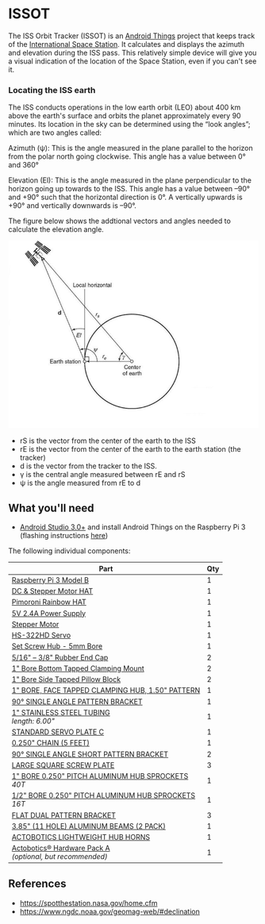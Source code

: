 # ISSOT
The ISS Orbit Tracker (ISSOT) is an [Android Things](https://developer.android.com/things/get-started/index.html) project that keeps track of the [International Space Station](https://www.nasa.gov/pdf/508318main_ISS_ref_guide_nov2010.pdf). It calculates and displays the azimuth and elevation during the ISS pass. This relatively simple device will give you a visual indication of the location of the Space Station, even if you can't see it.

### Locating the ISS earth
The ISS conducts operations in the low earth orbit (LEO) about 400 km above the earth's surface and orbits the planet approximately every 90 minutes. Its location in the sky can be determined using the “look angles”; which are two angles called: 

Azimuth (ψ): This is the angle measured in the plane parallel to the horizon from the polar north going clockwise. This angle has a value between 0° and 360° 

Elevation (El): This is the angle measured in the plane perpendicular to the horizon going up towards to the ISS. This angle has a value between –90° and +90° such that the horizontal direction is 0°. A vertically upwards is +90° and vertically downwards is –90°.

The figure below shows the addtional vectors and angles needed to calculate the elevation angle.

![angles](/images/geometry_elevation_angle.jpg)

+ rS is the vector from the center of the earth to the ISS
+ rE is the vector from the center of the earth to the  earth station (the tracker)
+ d is the vector from the tracker to the ISS.  
+ γ is the central angle measured between rE and rS
+ ψ is the angle measured from rE to d


## What you'll need

- [Android Studio 3.0+](https://developer.android.com/studio/index.html) and install Android Things on the Raspberry Pi 3 (flashing instructions [here](https://developer.android.com/things/hardware/raspberrypi.html))

The following individual components:

Part             | Qty 
---------------- | ----
[Raspberry Pi 3 Model B](https://www.adafruit.com/product/3055)<br /> | 1 
[DC & Stepper Motor HAT](https://www.adafruit.com/product/2348)<br /> | 1 
[Pimoroni Rainbow HAT](https://www.adafruit.com/product/3354)<br /> | 1 
[5V 2.4A Power Supply](https://www.adafruit.com/product/1995)<br /> | 1 
[Stepper Motor](https://www.pololu.com/product/1200)<br /> | 1 
[HS-322HD Servo](https://www.servocity.com/hs-322hd-servo)<br /> | 1 
[Set Screw Hub - 5mm Bore](https://www.servocity.com/770-set-screw-hubs)<br /> | 1 
[5/16" – 3/8" Rubber End Cap](https://www.servocity.com/0-375-3-8-rubber-end-cap)<br /> | 2 
[1" Bore Bottom Tapped Clamping Mount](https://www.servocity.com/1-bore-bottom-tapped-clamping-mounts)<br /> | 2 
[1" Bore Side Tapped Pillow Block](https://www.servocity.com/1-000-bore-quad-pillow-block)<br /> | 2
[1" BORE, FACE TAPPED CLAMPING HUB, 1.50" PATTERN](https://www.servocity.com/1-bore-clamping-hub-a)<br /> | 1
[90° SINGLE ANGLE PATTERN BRACKET](https://www.servocity.com/90-single-angle-channel-bracket)<br /> | 1
[1" STAINLESS STEEL TUBING](https://www.servocity.com/1-00-stainless-steel-tubing)<br />*length: 6.00"* | 1
[STANDARD SERVO PLATE C](https://www.servocity.com/standard-servo-plate-c)<br /> | 1
[0.250" CHAIN (5 FEET)](https://www.servocity.com/0-250-chain-5-feet)<br /> | 1
[90° SINGLE ANGLE SHORT PATTERN BRACKET](https://www.servocity.com/90-single-angle-short-channel-bracket)<br /> | 2
[LARGE SQUARE SCREW PLATE](https://www.servocity.com/large-square-screw-plate)<br /> | 3
[1" BORE 0.250" PITCH ALUMINUM HUB SPROCKETS](https://www.servocity.com/1-50-aluminum-hub-mount-sprockets-0-250-pitch)<br />*40T* | 1
[1/2" BORE 0.250" PITCH ALUMINUM HUB SPROCKETS](https://www.servocity.com/0-770-aluminum-hub-mount-sprockets-0-250-pitch)<br />*16T* | 1
[FLAT DUAL PATTERN BRACKET](https://www.servocity.com/flat-dual-channel-bracket)<br /> | 3
[3.85" (11 HOLE) ALUMINUM BEAMS (2 PACK)](https://www.servocity.com/3-85-aluminum-beam)<br /> | 1
[ACTOBOTICS LIGHTWEIGHT HUB HORNS](https://www.servocity.com/lightweight-hub-horns)<br /> | 1
[Actobotics® Hardware Pack A](https://www.servocity.com/actobotics-hardware-pack-a)<br />*(optional, but recommended)*| 1


## References
- https://spotthestation.nasa.gov/home.cfm
- https://www.ngdc.noaa.gov/geomag-web/#declination
